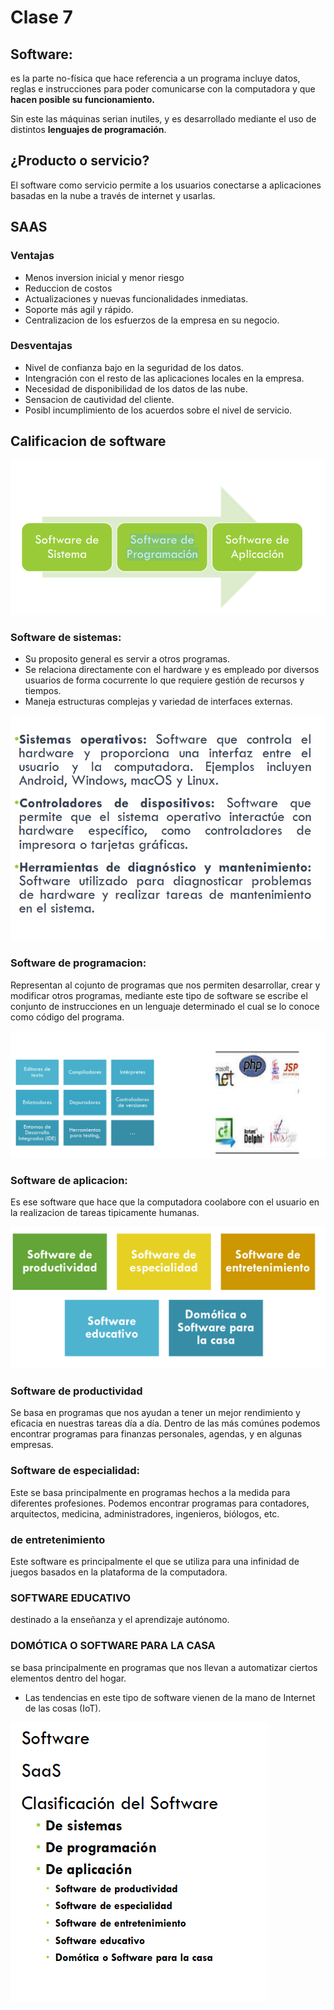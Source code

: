 # Clase 7

## Software:
es la parte no-física que hace referencia a un programa incluye datos, reglas e instrucciones para poder comunicarse con la computadora y que **hacen posible su funcionamiento.**

Sin este las máquinas serian inutiles, y es desarrollado mediante el uso de distintos **lenguajes de programación**.

## ¿Producto o servicio?

El software como servicio permite a los usuarios conectarse a  aplicaciones basadas en la nube a través de internet y usarlas.

## SAAS

### Ventajas
- Menos inversion inicial y menor riesgo
- Reduccion de costos
- Actualizaciones y nuevas funcionalidades inmediatas.
- Soporte más agil y rápido.
- Centralizacion de los esfuerzos de la empresa en su negocio.

### Desventajas
- Nivel de confianza bajo en la seguridad de los datos.
- Intengración con el resto de las aplicaciones locales en la empresa.
- Necesidad de disponibilidad de los datos de las nube.
- Sensacion de cautividad del cliente.
- Posibl incumplimiento de los acuerdos sobre el nivel de servicio.


## Calificacion de software

![ejemplo](img/clasificacion.png)

### Software de sistemas:
- Su proposito general es servir a otros programas.
- Se relaciona directamente con el hardware y es empleado por diversos usuarios de forma cocurrente lo que requiere gestión de recursos y tiempos.
- Maneja estructuras complejas y variedad de interfaces externas.

![ejemplo](img/tiposDeSistema.png)

### Software de programacion:

Representan al cojunto de programas que nos permiten desarrollar, crear y modificar otros programas, mediante este tipo de software se escribe el conjunto de instrucciones en un lenguaje determinado el cual se lo conoce como código del programa.

![ejemplo](img/tipoDesarrollo.png)

### Software de aplicacion:

Es ese software que hace que la computadora coolabore con el usuario en la realizacion de tareas tipicamente humanas.

![ejemplo](img/softwareApp.png)

### Software de productividad
Se basa en programas que nos ayudan a tener un mejor rendimiento y eficacia en nuestras tareas día a día. Dentro de las más comúnes podemos encontrar programas para finanzas personales, agendas, y en algunas empresas.

### Software de especialidad:


Este se basa principalmente en programas hechos a la medida para diferentes profesiones. Podemos encontrar programas para contadores, arquitectos, medicina, administradores, ingenieros, biólogos, etc.

### de entretenimiento

Este software es principalmente el que se utiliza para una infinidad de juegos basados en la plataforma de la computadora. 

### SOFTWARE EDUCATIVO 
destinado a la enseñanza y el aprendizaje autónomo.

### DOMÓTICA O SOFTWARE PARA LA CASA

se basa principalmente en programas que nos llevan a automatizar ciertos elementos dentro del hogar.

- Las tendencias en este tipo de software vienen de la mano de Internet de las cosas (IoT).

![ejemplo](img/recordar.png)

